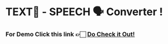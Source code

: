 # TEXT📝 - SPEECH 🗣️ Converter !

### For Demo Click this link 👉🏻 <a href="https://textconverterbyu1.streamlit.app/">Do Check it Out!</a>
